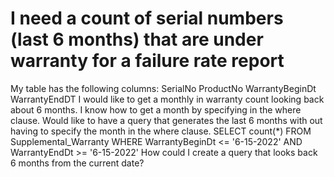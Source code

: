 
# I need a count of serial numbers (last 6 months) that are under warranty for a failure rate report

My table has the following columns:
SerialNo
ProductNo
WarrantyBeginDt
WarrantyEndDT
I would like to get a monthly in warranty count looking back about 6 months. I know how to get a month by specifying in the where clause. Would like to have a query that generates the last 6 months with out having to specify the month in the where clause.
SELECT count(*)
FROM Supplemental_Warranty
WHERE WarrantyBeginDt <= '6-15-2022' AND WarrantyEndDt >= '6-15-2022'
How could I create a query that looks back 6 months from the current date?

        